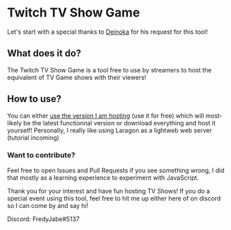 # Twitch TV Show Game
Let's start with a special thanks to [Deinoka](https://www.twitch.tv/deinoka) for his request for this tool!

## What does it do?
The Twitch TV Show Game is a tool free to use by streamers to host the equivalent of TV Game shows with their viewers!

## How to use?
You can either [use the version I am hosting](pouteam.ca/tools/easyTwitchPoll/) (use it for free) which will most-likely be the latest functionnal version or download everything and host it yourself! Personally, I really like using Laragon as a lightweb web server (tutorial incoming)

### Want to contribute?
Feel free to open Issues and Pull Requests if you see something wrong, I did that mostly as a learning experience to experiment with JavaScript.


Thank you for your interest and have fun hosting TV Shows! If you do a special event using this tool, feel free to hit me up either here of on discord so I can come by and say hi!

Discord: FredyJabe#5137
